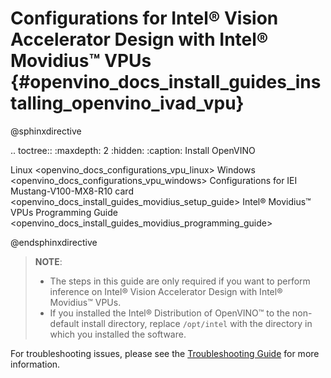 # Configurations for Intel® Vision Accelerator Design with Intel® Movidius™ VPUs  {#openvino_docs_install_guides_installing_openvino_ivad_vpu}

@sphinxdirective

.. toctree::
   :maxdepth: 2
   :hidden:
   :caption: Install OpenVINO

   Linux <openvino_docs_configurations_vpu_linux>
   Windows <openvino_docs_configurations_vpu_windows>
   Configurations for IEI Mustang-V100-MX8-R10 card <openvino_docs_install_guides_movidius_setup_guide>
   Intel® Movidius™ VPUs Programming Guide <openvino_docs_install_guides_movidius_programming_guide>
        
@endsphinxdirective

> **NOTE**: 
> - The steps in this guide are only required if you want to perform inference on Intel® Vision Accelerator Design with Intel® Movidius™ VPUs.
> - If you installed the Intel® Distribution of OpenVINO™ to the non-default install directory, replace `/opt/intel` with the directory in which you installed the software.


For troubleshooting issues, please see the [Troubleshooting Guide](troubleshooting.md) for more information.

